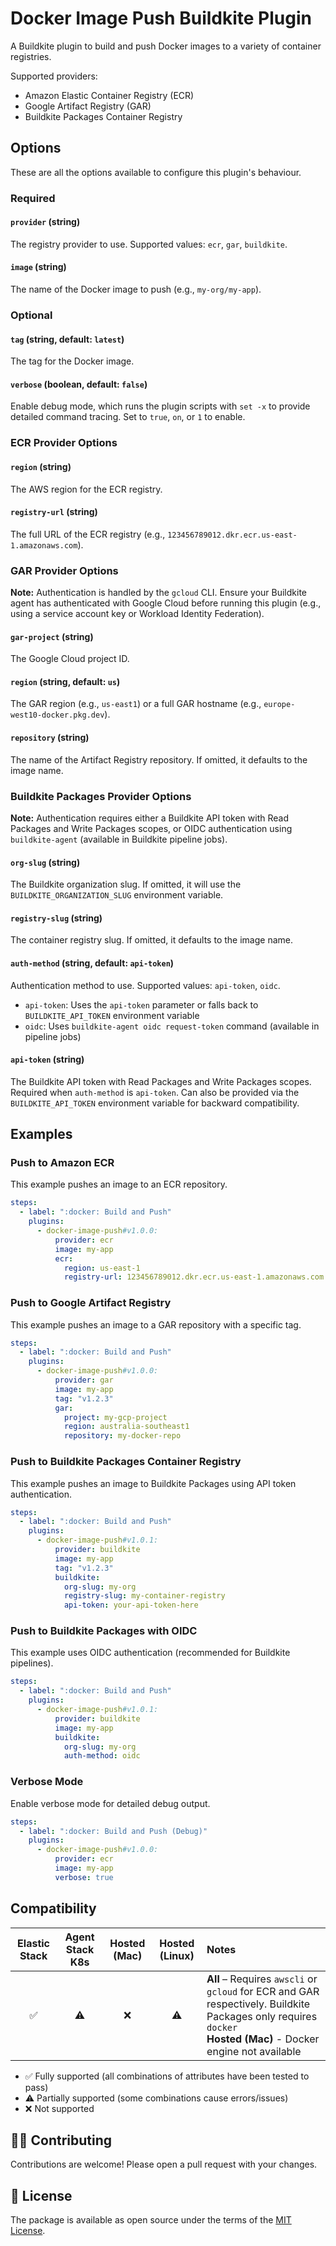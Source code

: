 # Docker Image Push Buildkite Plugin

A Buildkite plugin to build and push Docker images to a variety of container registries.

Supported providers:
- Amazon Elastic Container Registry (ECR)
- Google Artifact Registry (GAR)
- Buildkite Packages Container Registry

## Options

These are all the options available to configure this plugin's behaviour.

### Required

#### `provider` (string)

The registry provider to use. Supported values: `ecr`, `gar`, `buildkite`.

#### `image` (string)

The name of the Docker image to push (e.g., `my-org/my-app`).

### Optional

#### `tag` (string, default: `latest`)

The tag for the Docker image.

#### `verbose` (boolean, default: `false`)

Enable debug mode, which runs the plugin scripts with `set -x` to provide detailed command tracing. Set to `true`, `on`, or `1` to enable.

### ECR Provider Options

#### `region` (string)

The AWS region for the ECR registry.

#### `registry-url` (string)

The full URL of the ECR registry (e.g., `123456789012.dkr.ecr.us-east-1.amazonaws.com`).



### GAR Provider Options

**Note:** Authentication is handled by the `gcloud` CLI. Ensure your Buildkite agent has authenticated with Google Cloud before running this plugin (e.g., using a service account key or Workload Identity Federation).

#### `gar-project` (string)

The Google Cloud project ID.

#### `region` (string, default: `us`)

The GAR region (e.g., `us-east1`) or a full GAR hostname (e.g., `europe-west10-docker.pkg.dev`).

#### `repository` (string)

The name of the Artifact Registry repository. If omitted, it defaults to the image name.

### Buildkite Packages Provider Options

**Note:** Authentication requires either a Buildkite API token with Read Packages and Write Packages scopes, or OIDC authentication using `buildkite-agent` (available in Buildkite pipeline jobs).

#### `org-slug` (string)

The Buildkite organization slug. If omitted, it will use the `BUILDKITE_ORGANIZATION_SLUG` environment variable.

#### `registry-slug` (string)

The container registry slug. If omitted, it defaults to the image name.

#### `auth-method` (string, default: `api-token`)

Authentication method to use. Supported values: `api-token`, `oidc`.

- `api-token`: Uses the `api-token` parameter or falls back to `BUILDKITE_API_TOKEN` environment variable
- `oidc`: Uses `buildkite-agent oidc request-token` command (available in pipeline jobs)

#### `api-token` (string)

The Buildkite API token with Read Packages and Write Packages scopes. Required when `auth-method` is `api-token`. Can also be provided via the `BUILDKITE_API_TOKEN` environment variable for backward compatibility.

## Examples

### Push to Amazon ECR

This example pushes an image to an ECR repository.

```yaml
steps:
  - label: ":docker: Build and Push"
    plugins:
      - docker-image-push#v1.0.0:
          provider: ecr
          image: my-app
          ecr:
            region: us-east-1
            registry-url: 123456789012.dkr.ecr.us-east-1.amazonaws.com
```

### Push to Google Artifact Registry

This example pushes an image to a GAR repository with a specific tag.

```yaml
steps:
  - label: ":docker: Build and Push"
    plugins:
      - docker-image-push#v1.0.0:
          provider: gar
          image: my-app
          tag: "v1.2.3"
          gar:
            project: my-gcp-project
            region: australia-southeast1
            repository: my-docker-repo
```

### Push to Buildkite Packages Container Registry

This example pushes an image to Buildkite Packages using API token authentication.

```yaml
steps:
  - label: ":docker: Build and Push"
    plugins:
      - docker-image-push#v1.0.1:
          provider: buildkite
          image: my-app
          tag: "v1.2.3"
          buildkite:
            org-slug: my-org
            registry-slug: my-container-registry
            api-token: your-api-token-here
```

### Push to Buildkite Packages with OIDC

This example uses OIDC authentication (recommended for Buildkite pipelines).

```yaml
steps:
  - label: ":docker: Build and Push"
    plugins:
      - docker-image-push#v1.0.1:
          provider: buildkite
          image: my-app
          buildkite:
            org-slug: my-org
            auth-method: oidc
```

### Verbose Mode

Enable verbose mode for detailed debug output.

```yaml
steps:
  - label: ":docker: Build and Push (Debug)"
    plugins:
      - docker-image-push#v1.0.0:
          provider: ecr
          image: my-app
          verbose: true
```
## Compatibility

| Elastic Stack | Agent Stack K8s | Hosted (Mac) | Hosted (Linux) | Notes |
| :-----------: | :-------------: | :----: | :----: |:---- |
| ✅ |  ⚠️ | ❌ | ⚠️ | **All** – Requires `awscli` or `gcloud` for ECR and GAR respectively. Buildkite Packages only requires `docker`<br/>**Hosted (Mac)** - Docker engine not available |

- ✅ Fully supported (all combinations of attributes have been tested to pass)
- ⚠️ Partially supported (some combinations cause errors/issues)
- ❌ Not supported

## 👩‍💻 Contributing

Contributions are welcome! Please open a pull request with your changes.

## 📜 License

The package is available as open source under the terms of the [MIT License](https://opensource.org/licenses/MIT).

